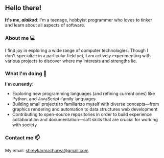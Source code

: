 ## Hello there!

**It's me, _alalkod_**:
I'm a teenage, hobbyist programmer who loves to tinker and learn about all aspects of software.

### About me 💻
I find joy in exploring a wide range of computer technologies. Though I don't specialize in a particular field yet, I am actively experimenting with various projects to discover where my interests and strengths lie.

### What I'm doing 🔭
**I'm currently**:
* Exploring new programming languages (and refining current ones) like Python, and JavaScript-family languages
* Building small projects to familiarize myself with diverse concepts—from graphics rendering and automation to data structures web development
* Contributing to open-source repositories in order to build experience collaboration and documentation—soft skills that are crucial for working with society

### Contact me 📫
My email: [shreykarmacharya@gmail.com](mailto:shreykarmacharya@gmail.com?subject=Contact%20Me)
